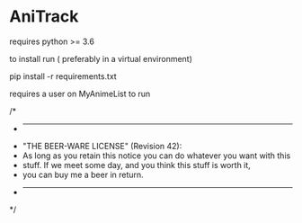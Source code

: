 # AniTrack

requires python >= 3.6

to install run ( preferably in a virtual environment)

pip install -r requirements.txt

requires a user on MyAnimeList to run

/*
 * ----------------------------------------------------------------------------
 * "THE BEER-WARE LICENSE" (Revision 42):
 * As long as you retain this notice you can do whatever you want with this 
 * stuff. If we meet some day, and you think this stuff is worth it,
 * you can buy me a beer in return.
 * ----------------------------------------------------------------------------
 */
